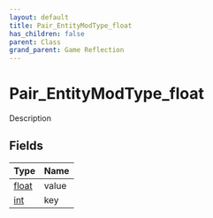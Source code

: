 ```yaml
---
layout: default
title: Pair_EntityModType_float
has_children: false
parent: Class
grand_parent: Game Reflection
---
```

# Pair_EntityModType_float
Description 

## Fields
| Type | Name |
|:-------------|:--------------|
| [float](/game-reflection/components/float.md) | value |
| [int](/game-reflection/enums/int.md) | key |
